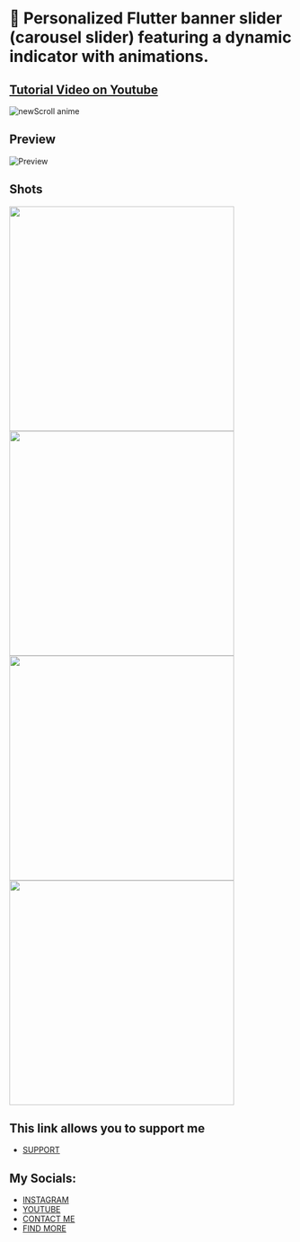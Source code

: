 # 🚀 Personalized Flutter banner slider (carousel slider) featuring a dynamic indicator with animations.
## [Tutorial Video on Youtube](https://youtu.be/Ym0HU1q7YD4?feature=shared)
![newScroll anime](https://github.com/AmirBayat0/Flutter-Banner-Slider-with-Indicator/assets/91388754/39d0ab07-848c-4b2a-be3e-a79f3e65bd54)
## Preview
![Preview](https://github.com/AmirBayat0/Flutter-Banner-Slider-with-Indicator/assets/91388754/0f6b58e7-7625-4246-b5e8-819f0d6567e2)


## Shots
 <div class="row">
  <div class="column">
   <img src="https://github.com/AmirBayat0/Flutter-Banner-Slider-with-Indicator/assets/91388754/6cb40fb7-c7d6-4a7c-a742-ed194d44a020" height="400"/>
   <img src="https://github.com/AmirBayat0/Flutter-Banner-Slider-with-Indicator/assets/91388754/aafbb96f-e3a2-4448-b883-fd7bd5bac851" height="400"/>
   <img src="https://github.com/AmirBayat0/Flutter-Banner-Slider-with-Indicator/assets/91388754/bd616237-3dae-4379-84b2-28723b917c31" height="400"/>
   <img src="https://github.com/AmirBayat0/Flutter-Banner-Slider-with-Indicator/assets/91388754/10edac0b-f82f-4da5-8d90-babd23da1192" height="400"/>
   </div> 
</div>

## This link allows you to support me
* [SUPPORT](https://www.buymeacoffee.com/AmirBayat)

## My Socials:
* [INSTAGRAM](https://www.instagram.com/codewithflexz)
* [YOUTUBE]( https://www.youtube.com/c/ProgrammingWithFlexZ)
* [CONTACT ME](https://amirbayat.dev@gmail.com)
* [FIND MORE](https://zaap.bio/CodeWithFlexz)
